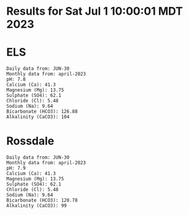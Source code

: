 # Results for Sat Jul  1 10:00:01 MDT 2023
# ELS
```
Daily data from: JUN-30
Monthly data from: april-2023
pH: 7.8
Calcium (Ca): 41.3
Magnesium (Mg): 13.75
Sulphate (SO4): 62.1
Chloride (Cl): 5.48
Sodium (Na): 9.64
Bicarbonate (HCO3): 126.88
Alkalinity (CaCO3): 104
```
# Rossdale
```
Daily data from: JUN-30
Monthly data from: april-2023
pH: 7.9
Calcium (Ca): 41.3
Magnesium (Mg): 13.75
Sulphate (SO4): 62.1
Chloride (Cl): 5.48
Sodium (Na): 9.64
Bicarbonate (HCO3): 120.78
Alkalinity (CaCO3): 99
```
